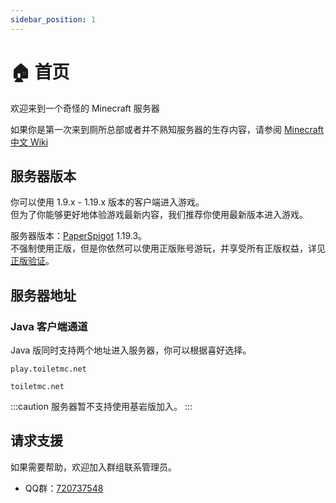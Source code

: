 ```yaml
---
sidebar_position: 1
---
```


# 🏠 首页

欢迎来到一个奇怪的 Minecraft 服务器

如果你是第一次来到厕所总部或者并不熟知服务器的生存内容，请参阅 ​[Minecraft 中文 Wiki](https://minecraft-zh.gamepedia.com/%E6%95%99%E7%A8%8B)

## 服务器版本

你可以使用 1.9.x - 1.19.x 版本的客户端进入游戏。  
但为了你能够更好地体验游戏最新内容，我们推荐你使用最新版本进入游戏。

服务器版本：[PaperSpigot](https://papermc.io) 1.19.3。  
不强制使用正版，但是你依然可以使用正版账号游玩，并享受所有正版权益，详见[正版验证](/help/functions/premium)。

## 服务器地址

### Java 客户端通道
Java 版同时支持两个地址进入服务器，你可以根据喜好选择。

```
play.toiletmc.net
```

```
toiletmc.net
```
:::caution
服务器暂不支持使用基岩版加入。
:::

## 请求支援

如果需要帮助，欢迎加入群组联系管理员。  
* QQ群：[720737548](https://jq.qq.com/?_wv=1027&k=Uc4Zt2F1)

